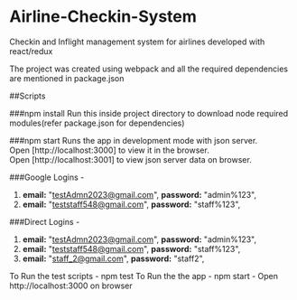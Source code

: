 # Airline-Checkin-System
Checkin and Inflight management system for airlines developed with react/redux

The project was created using webpack and all the required dependencies are mentioned in package.json

##Scripts

###npm install
Run this inside project directory to download node required modules(refer package.json for dependencies)

###npm start
Runs the app in development mode with json server.<br />
Open [http://localhost:3000] to view it in the browser.<br />
Open [http://localhost:3001] to view json server data on browser.

###Google Logins -

1.  **email:** "testAdmn2023@gmail.com",
   **password:** "admin%123",
2.  **email:** "teststaff548@gmail.com",
   **password:** "staff%123",

###Direct Logins -

1.  **email:** "testAdmn2023@gmail.com",
    **password:** "admin%123",
2.  **email:** "teststaff548@gmail.com",
    **password:** "staff%123",
3.  **email:** "staff_2@gmail.com",
    **password:** "staff2",

To Run the test scripts - npm test
To Run the the app - npm start - Open http://localhost:3000 on browser
